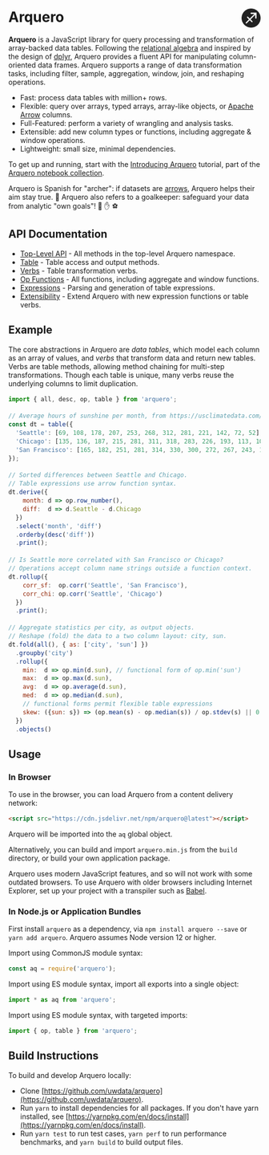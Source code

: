 # Arquero <a href="https://github.com/uwdata/arquero"><img align="right" src="assets/logo.svg" height="38"/></a>

**Arquero** is a JavaScript library for query processing and transformation of array-backed data tables. Following the [relational algebra](https://en.wikipedia.org/wiki/Relational_algebra) and inspired by the design of [dplyr](https://dplyr.tidyverse.org/), Arquero provides a fluent API for manipulating column-oriented data frames. Arquero supports a range of data transformation tasks, including filter, sample, aggregation, window, join, and reshaping operations.

* Fast: process data tables with million+ rows.
* Flexible: query over arrays, typed arrays, array-like objects, or [Apache Arrow](https://arrow.apache.org/) columns.
* Full-Featured: perform a variety of wrangling and analysis tasks.
* Extensible: add new column types or functions, including aggregate &amp; window operations.
* Lightweight: small size, minimal dependencies.

To get up and running, start with the [Introducing Arquero](https://observablehq.com/@uwdata/introducing-arquero) tutorial, part of the [Arquero notebook collection](https://observablehq.com/collection/@uwdata/arquero).

Arquero is Spanish for "archer": if datasets are [arrows](https://arrow.apache.org/), Arquero helps their aim stay true. 🏹 Arquero also refers to a goalkeeper: safeguard your data from analytic "own goals"! 🥅 ✋ ⚽

## API Documentation

* [Top-Level API](api) - All methods in the top-level Arquero namespace.
* [Table](api/table) - Table access and output methods.
* [Verbs](api/verbs) - Table transformation verbs.
* [Op Functions](api/op) - All functions, including aggregate and window functions.
* [Expressions](api/expressions) - Parsing and generation of table expressions.
* [Extensibility](api/extensibility) - Extend Arquero with new expression functions or table verbs.

## Example

The core abstractions in Arquero are *data tables*, which model each column as an array of values, and *verbs* that transform data and return new tables. Verbs are table methods, allowing method chaining for multi-step transformations. Though each table is unique, many verbs reuse the underlying columns to limit duplication.

```js
import { all, desc, op, table } from 'arquero';

// Average hours of sunshine per month, from https://usclimatedata.com/.
const dt = table({
  'Seattle': [69, 108, 178, 207, 253, 268, 312, 281, 221, 142, 72, 52],
  'Chicago': [135, 136, 187, 215, 281, 311, 318, 283, 226, 193, 113, 106],
  'San Francisco': [165, 182, 251, 281, 314, 330, 300, 272, 267, 243, 189, 156]
});

// Sorted differences between Seattle and Chicago.
// Table expressions use arrow function syntax.
dt.derive({
    month: d => op.row_number(),
    diff:  d => d.Seattle - d.Chicago
  })
  .select('month', 'diff')
  .orderby(desc('diff'))
  .print();

// Is Seattle more correlated with San Francisco or Chicago?
// Operations accept column name strings outside a function context.
dt.rollup({
    corr_sf:  op.corr('Seattle', 'San Francisco'),
    corr_chi: op.corr('Seattle', 'Chicago')
  })
  .print();

// Aggregate statistics per city, as output objects.
// Reshape (fold) the data to a two column layout: city, sun.
dt.fold(all(), { as: ['city', 'sun'] })
  .groupby('city')
  .rollup({
    min:  d => op.min(d.sun), // functional form of op.min('sun')
    max:  d => op.max(d.sun),
    avg:  d => op.average(d.sun),
    med:  d => op.median(d.sun),
    // functional forms permit flexible table expressions
    skew: ({sun: s}) => (op.mean(s) - op.median(s)) / op.stdev(s) || 0
  })
  .objects()
```

## Usage

### In Browser

To use in the browser, you can load Arquero from a content delivery network:

```html
<script src="https://cdn.jsdelivr.net/npm/arquero@latest"></script>
```

Arquero will be imported into the `aq` global object.

Alternatively, you can build and import `arquero.min.js` from the `build` directory, or build your own application package.

Arquero uses modern JavaScript features, and so will not work with some outdated browsers. To use Arquero with older browsers including Internet Explorer, set up your project with a transpiler such as [Babel](https://babeljs.io/).

### In Node.js or Application Bundles

First install `arquero` as a dependency, via `npm install arquero --save` or `yarn add arquero`. Arquero assumes Node version 12 or higher.

Import using CommonJS module syntax:

```js
const aq = require('arquero');
```

Import using ES module syntax, import all exports into a single object:

```js
import * as aq from 'arquero';
```

Import using ES module syntax, with targeted imports:

```js
import { op, table } from 'arquero';
```

## Build Instructions

To build and develop Arquero locally:

- Clone [https://github.com/uwdata/arquero](https://github.com/uwdata/arquero).
- Run `yarn` to install dependencies for all packages. If you don't have yarn installed, see [https://yarnpkg.com/en/docs/install](https://yarnpkg.com/en/docs/install).
- Run `yarn test` to run test cases, `yarn perf` to run performance benchmarks, and `yarn build` to build output files.